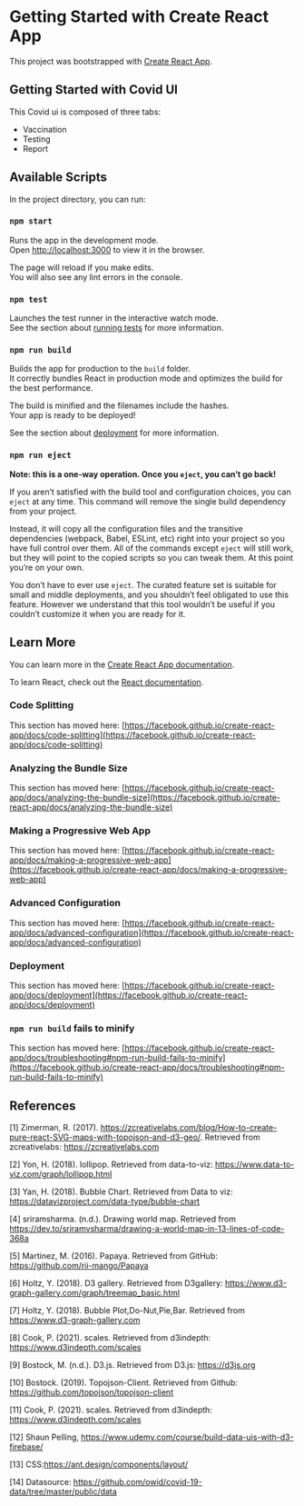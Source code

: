 # Getting Started with Create React App

This project was bootstrapped with [Create React App](https://github.com/facebook/create-react-app).

## Getting Started with Covid UI

This Covid ui is composed of three tabs:
  - Vaccination
  - Testing
  - Report


## Available Scripts

In the project directory, you can run:

### `npm start`

Runs the app in the development mode.\
Open [http://localhost:3000](http://localhost:3000) to view it in the browser.

The page will reload if you make edits.\
You will also see any lint errors in the console.

### `npm test`

Launches the test runner in the interactive watch mode.\
See the section about [running tests](https://facebook.github.io/create-react-app/docs/running-tests) for more information.

### `npm run build`

Builds the app for production to the `build` folder.\
It correctly bundles React in production mode and optimizes the build for the best performance.

The build is minified and the filenames include the hashes.\
Your app is ready to be deployed!

See the section about [deployment](https://facebook.github.io/create-react-app/docs/deployment) for more information.

### `npm run eject`

**Note: this is a one-way operation. Once you `eject`, you can’t go back!**

If you aren’t satisfied with the build tool and configuration choices, you can `eject` at any time. This command will remove the single build dependency from your project.

Instead, it will copy all the configuration files and the transitive dependencies (webpack, Babel, ESLint, etc) right into your project so you have full control over them. All of the commands except `eject` will still work, but they will point to the copied scripts so you can tweak them. At this point you’re on your own.

You don’t have to ever use `eject`. The curated feature set is suitable for small and middle deployments, and you shouldn’t feel obligated to use this feature. However we understand that this tool wouldn’t be useful if you couldn’t customize it when you are ready for it.

## Learn More

You can learn more in the [Create React App documentation](https://facebook.github.io/create-react-app/docs/getting-started).

To learn React, check out the [React documentation](https://reactjs.org/).

### Code Splitting

This section has moved here: [https://facebook.github.io/create-react-app/docs/code-splitting](https://facebook.github.io/create-react-app/docs/code-splitting)

### Analyzing the Bundle Size

This section has moved here: [https://facebook.github.io/create-react-app/docs/analyzing-the-bundle-size](https://facebook.github.io/create-react-app/docs/analyzing-the-bundle-size)

### Making a Progressive Web App

This section has moved here: [https://facebook.github.io/create-react-app/docs/making-a-progressive-web-app](https://facebook.github.io/create-react-app/docs/making-a-progressive-web-app)

### Advanced Configuration

This section has moved here: [https://facebook.github.io/create-react-app/docs/advanced-configuration](https://facebook.github.io/create-react-app/docs/advanced-configuration)

### Deployment

This section has moved here: [https://facebook.github.io/create-react-app/docs/deployment](https://facebook.github.io/create-react-app/docs/deployment)

### `npm run build` fails to minify

This section has moved here: [https://facebook.github.io/create-react-app/docs/troubleshooting#npm-run-build-fails-to-minify](https://facebook.github.io/create-react-app/docs/troubleshooting#npm-run-build-fails-to-minify)


## References
<a id="1">[1]</a> 
Zimerman, R. (2017). https://zcreativelabs.com/blog/How-to-create-pure-react-SVG-maps-with-topojson-and-d3-geo/. Retrieved from zcreativelabs: https://zcreativelabs.com

<a id="2">[2]</a> 
Yon, H. (2018). lollipop. Retrieved from data-to-viz: https://www.data-to-viz.com/graph/lollipop.html

<a id="3">[3]</a> 
Yan, H. (2018). Bubble Chart. Retrieved from Data to viz: https://datavizproject.com/data-type/bubble-chart

<a id="4">[4]</a> 
sriramsharma. (n.d.). Drawing world map. Retrieved from https://dev.to/sriramvsharma/drawing-a-world-map-in-13-lines-of-code-368a

<a id="5">[5]</a> 
Martinez, M. (2016). Papaya. Retrieved from GitHub: https://github.com/rii-mango/Papaya

<a id="6">[6]</a> 
Holtz, Y. (2018). D3 gallery. Retrieved from D3gallery: https://www.d3-graph-gallery.com/graph/treemap_basic.html

<a id="7">[7]</a> 
Holtz, Y. (2018). Bubble Plot,Do-Nut,Pie,Bar. Retrieved from https://www.d3-graph-gallery.com

<a id="8">[8]</a> 
Cook, P. (2021). scales. Retrieved from d3indepth: https://www.d3indepth.com/scales

<a id="9">[9]</a> 
Bostock, M. (n.d.). D3.js. Retrieved from D3.js: https://d3js.org

<a id="10">[10]</a>
Bostock. (2019). Topojson-Client. Retrieved from Github: https://github.com/topojson/topojson-client

<a id="11">[11]</a>
Cook, P. (2021). scales. Retrieved from d3indepth: https://www.d3indepth.com/scales

<a id="12">[12]</a>
Shaun Pelling, https://www.udemy.com/course/build-data-uis-with-d3-firebase/

<a id="13">[13]</a>
CSS:https://ant.design/components/layout/

<a id ="14">[14]</a>
Datasource: https://github.com/owid/covid-19-data/tree/master/public/data
